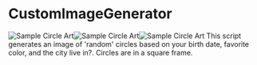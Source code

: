 # CustomImageGenerator
![Sample Circle Art](felicitafe/CustomImageGenerator/1.png)![Sample Circle Art](felicitafe/CustomImageGenerator/2.png)![Sample Circle Art](felicitafe/CustomImageGenerator/3.png)
This script generates an image of 'random' circles based on your birth date, favorite color, and the city live in?. Circles are in a square frame.

